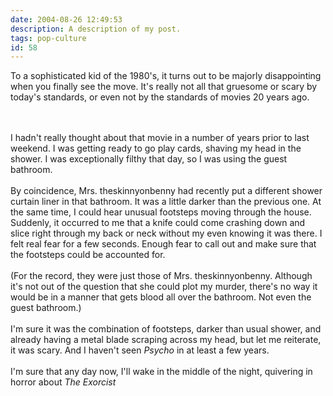 ```yaml
---
date: 2004-08-26 12:49:53
description: A description of my post.
tags: pop-culture
id: 58
---
```

To a sophisticated kid of the 1980's, it turns out to be majorly disappointing when you finally see the move.  It's really not all that gruesome or scary by today's standards, or even not by the standards of movies 20 years ago.
<!--more--><br /><br />I hadn't really thought about that movie in a number of years prior to last weekend.  I was getting ready to go play cards, shaving my head in the shower.  I was exceptionally filthy that day, so I was using the guest bathroom.<br />
<br />
By coincidence, Mrs. theskinnyonbenny had recently put a different shower curtain liner in that bathroom.  It was a little darker than the previous one.  At the same time, I could hear unusual footsteps moving through the house.  Suddenly, it occurred to me that a knife could come crashing down and slice right through my back or neck without my even knowing it was there.  I felt real fear for a few seconds.  Enough fear to call out and make sure that the footsteps could be accounted for.<br />
<br />
(For the record, they were just those of Mrs. theskinnyonbenny.  Although it's not out of the question that she could plot my murder, there's no way it would be in a manner that gets blood all over the bathroom.  Not even the guest bathroom.)<br />
<br />
I'm sure it was the combination of footsteps, darker than usual shower, and already having a metal blade scraping across my head, but let me reiterate, it was scary.  And I haven't seen <i>Psycho</i> in at least a few years.<br />
<br />
I'm sure that any day now, I'll wake in the middle of the night, quivering in horror about <i>The Exorcist</i><br />

